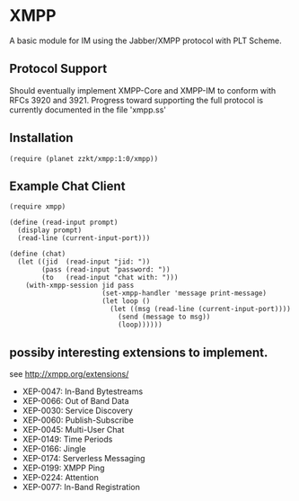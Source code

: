 
# XMPP

A basic module for IM using the Jabber/XMPP protocol with PLT Scheme.

## Protocol Support

Should eventually implement XMPP-Core and XMPP-IM to conform with RFCs
3920 and 3921. Progress toward supporting the full protocol is
currently documented in the file 'xmpp.ss'

## Installation

    (require (planet zzkt/xmpp:1:0/xmpp))
 
## Example Chat Client

    (require xmpp)

    (define (read-input prompt)
      (display prompt)
      (read-line (current-input-port)))

    (define (chat)
      (let ((jid  (read-input "jid: "))
            (pass (read-input "password: "))
            (to   (read-input "chat with: ")))
        (with-xmpp-session jid pass 
                           (set-xmpp-handler 'message print-message)
                           (let loop ()                         
                             (let ((msg (read-line (current-input-port))))
                               (send (message to msg))
                               (loop))))))


## possiby interesting extensions to implement. 

see http://xmpp.org/extensions/

* XEP-0047: In-Band Bytestreams
* XEP-0066: Out of Band Data
* XEP-0030: Service Discovery
* XEP-0060: Publish-Subscribe
* XEP-0045: Multi-User Chat
* XEP-0149: Time Periods
* XEP-0166: Jingle
* XEP-0174: Serverless Messaging
* XEP-0199: XMPP Ping
* XEP-0224: Attention
* XEP-0077: In-Band Registration

    
